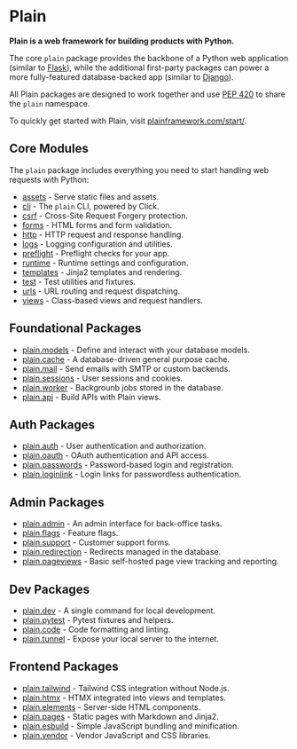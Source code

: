 # Plain

**Plain is a web framework for building products with Python.**

The core `plain` package provides the backbone of a Python web application (similar to [Flask](https://flask.palletsprojects.com/en/stable/)), while the additional first-party packages can power a more fully-featured database-backed app (similar to [Django](https://www.djangoproject.com/)).

All Plain packages are designed to work together and use [PEP 420](https://peps.python.org/pep-0420/) to share the `plain` namespace.

To quickly get started with Plain, visit [plainframework.com/start/](https://plainframework.com/start/).

## Core Modules

The `plain` package includes everything you need to start handling web requests with Python:

- [assets](assets/README.md) - Serve static files and assets.
- [cli](cli/README.md) - The `plain` CLI, powered by Click.
- [csrf](csrf/README.md) - Cross-Site Request Forgery protection.
- [forms](forms/README.md) - HTML forms and form validation.
- [http](http/README.md) - HTTP request and response handling.
- [logs](logs/README.md) - Logging configuration and utilities.
- [preflight](preflight/README.md) - Preflight checks for your app.
- [runtime](runtime/README.md) - Runtime settings and configuration.
- [templates](templates/README.md) - Jinja2 templates and rendering.
- [test](test/README.md) - Test utilities and fixtures.
- [urls](urls/README.md) - URL routing and request dispatching.
- [views](views/README.md) - Class-based views and request handlers.

## Foundational Packages

- [plain.models](/plain-models/README.md) - Define and interact with your database models.
- [plain.cache](/plain-cache/README.md) - A database-driven general purpose cache.
- [plain.mail](/plain-mail/README.md) - Send emails with SMTP or custom backends.
- [plain.sessions](/plain-sessions/README.md) - User sessions and cookies.
- [plain.worker](/plain-worker/README.md) - Backgrounb jobs stored in the database.
- [plain.api](/plain-api/README.md) - Build APIs with Plain views.

## Auth Packages

- [plain.auth](/plain-auth/README.md) - User authentication and authorization.
- [plain.oauth](/plain-oauth/README.md) - OAuth authentication and API access.
- [plain.passwords](/plain-passwords/README.md) - Password-based login and registration.
- [plain.loginlink](/plain-loginlink/README.md) - Login links for passwordless authentication.

## Admin Packages

- [plain.admin](/plain-admin/README.md) - An admin interface for back-office tasks.
- [plain.flags](/plain-flags/README.md) - Feature flags.
- [plain.support](/plain-support/README.md) - Customer support forms.
- [plain.redirection](/plain-redirection/README.md) - Redirects managed in the database.
- [plain.pageviews](/plain-pageviews/README.md) - Basic self-hosted page view tracking and reporting.

## Dev Packages

- [plain.dev](/plain-dev/README.md) - A single command for local development.
- [plain.pytest](/plain-pytest/README.md) - Pytest fixtures and helpers.
- [plain.code](/plain-code/README.md) - Code formatting and linting.
- [plain.tunnel](/plain-tunnel/README.md) - Expose your local server to the internet.

## Frontend Packages

- [plain.tailwind](/plain-tailwind/README.md) - Tailwind CSS integration without Node.js.
- [plain.htmx](/plain-htmx/README.md) - HTMX integrated into views and templates.
- [plain.elements](/plain-elements/README.md) - Server-side HTML components.
- [plain.pages](/plain-pages/README.md) - Static pages with Markdown and Jinja2.
- [plain.esbuild](/plain-esbuild/README.md) - Simple JavaScript bundling and minification.
- [plain.vendor](/plain-vendor/README.md) - Vendor JavaScript and CSS libraries.
